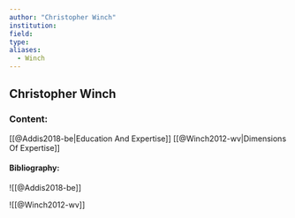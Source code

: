 ```yaml
---
author: "Christopher Winch"
institution:
field:
type:
aliases:
  - Winch
---
```


## Christopher Winch

### Content:
[[@Addis2018-be|Education And Expertise]]
[[@Winch2012-wv|Dimensions Of Expertise]]

#### Bibliography:

![[@Addis2018-be]]

![[@Winch2012-wv]]